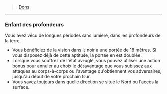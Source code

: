 ﻿> [Dons](hd_feats.md)

---

### Enfant des profondeurs

Vous avez vécu de longues périodes sans lumière, dans les profondeurs de la terre.

* Vous bénéficiez de la vision dans le noir à une portée de 18 mètres. Si vous disposez déjà de cette aptitude, la portée en est doublée.
* Lorsque vous souffrez de l'état aveuglé, vous pouvez utiliser une action bonus pour annuler au choix le désavantage que vous subissez aux attaques au corps-à-corps ou l'avantage qu'obtiennent vos adversaires, jusqu'au début de votre prochain tour.
* Vous savez toujours dans quelle direction se situe le Nord ou l'accès la surface.

